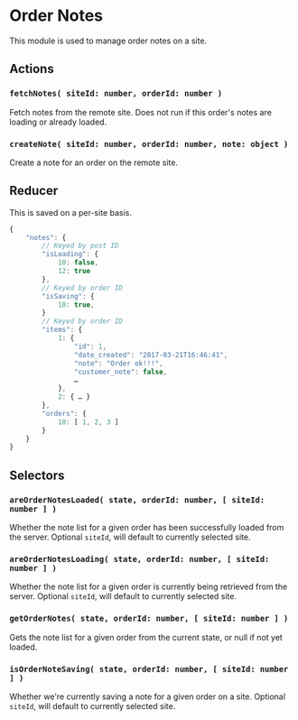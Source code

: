 Order Notes
===========

This module is used to manage order notes on a site.

## Actions

### `fetchNotes( siteId: number, orderId: number )`

Fetch notes from the remote site. Does not run if this order's notes are loading or already loaded.

### `createNote( siteId: number, orderId: number, note: object )`

Create a note for an order on the remote site.

## Reducer

This is saved on a per-site basis. 

```js
{
	"notes": {
		// Keyed by post ID
		"isLoading": {
			10: false,
			12: true
		},
		// Keyed by order ID
		"isSaving": {
			10: true,
		}
		// Keyed by order ID
		"items": {
			1: {
				"id": 1,
				"date_created": "2017-03-21T16:46:41",
				"note": "Order ok!!!",
				"customer_note": false,
				…
			},
			2: { … }
		},
		"orders": {
			10: [ 1, 2, 3 ]
		}
	}
}
```

## Selectors

### `areOrderNotesLoaded( state, orderId: number, [ siteId: number ] )`

Whether the note list for a given order has been successfully loaded from the server. Optional `siteId`, will default to currently selected site.

### `areOrderNotesLoading( state, orderId: number, [ siteId: number ] )`

Whether the note list for a given order is currently being retrieved from the server. Optional `siteId`, will default to currently selected site.

### `getOrderNotes( state, orderId: number, [ siteId: number ] )`

Gets the note list for a given order from the current state, or null if not yet loaded.

### `isOrderNoteSaving( state, orderId: number, [ siteId: number ] )`

Whether we're currently saving a note for a given order on a site. Optional `siteId`, will default to currently selected site.
